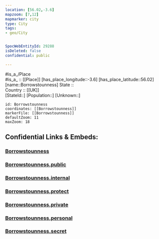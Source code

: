 ```yaml
---
location: [56.02,-3.6] 
mapzoom: [7,12] 
mapmarker: city 
type: City
tags:
- geo/City


SpocWebEntityId: 29288
isDeleted: false
confidential: public

---
```

#is_a_/Place  
#is_a_ :: [[Place]] 
[has_place_longitude::-3.6] 
[has_place_latitude::56.02] 
[name::Borrowstounness] 
State ::  
Country :: [[UK]]  
[StateId::] 
[Population::] 
[Unknown::] 


```leaflet
id: Borrowstounness
coordinates: [[Borrowstounness]] 
markerFile: [[Borrowstounness]] 
defaultZoom: 11 
maxZoom: 18
```


## Confidential Links & Embeds: 

### [Borrowstounness](/_Standards/Earth/Continent/Europe/Europe~North/UK/Scotland/counties~Scotland/Falkirk/Borrowstounness.md) 

### [Borrowstounness.public](/_public/Earth/Continent/Europe/Europe~North/UK/Scotland/counties~Scotland/Falkirk/Borrowstounness.public.md) 

### [Borrowstounness.internal](/_internal/Earth/Continent/Europe/Europe~North/UK/Scotland/counties~Scotland/Falkirk/Borrowstounness.internal.md) 

### [Borrowstounness.protect](/_protect/Earth/Continent/Europe/Europe~North/UK/Scotland/counties~Scotland/Falkirk/Borrowstounness.protect.md) 

### [Borrowstounness.private](/_private/Earth/Continent/Europe/Europe~North/UK/Scotland/counties~Scotland/Falkirk/Borrowstounness.private.md) 

### [Borrowstounness.personal](/_personal/Earth/Continent/Europe/Europe~North/UK/Scotland/counties~Scotland/Falkirk/Borrowstounness.personal.md) 

### [Borrowstounness.secret](/_secret/Earth/Continent/Europe/Europe~North/UK/Scotland/counties~Scotland/Falkirk/Borrowstounness.secret.md)


